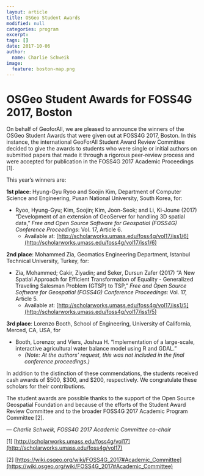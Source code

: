 ```yaml
---
layout: article
title: OSGeo Student Awards
modified: null
categories: program
excerpt:
tags: []
date: 2017-10-06
author:
  name: Charlie Schweik
image:
  feature: boston-map.png
---
```


# OSGeo Student Awards for FOSS4G 2017, Boston

On behalf of GeoforAll, we are pleased to announce the winners of the OSGeo Student Awards that were given out at FOSS4G 2017, Boston. In this instance, the international GeoForAll Student Award Review Committee decided to give the awards to students who were single or initial authors on submitted papers that made it through a rigorous peer-review process and were accepted for publication in the FOSS4G 2017 Academic Proceedings [1].

This year’s winners are:

**1st place:** Hyung-Gyu Ryoo and Soojin Kim, Department of Computer Science and Engineering, Pusan National University, South Korea, for:

  * Ryoo, Hyung-Gyu; Kim, Soojin; Kim, Joon-Seok; and Li, Ki-Joune (2017) “Development of an extension of GeoServer for handling 3D spatial data,” *Free and Open Source Software for Geospatial (FOSS4G) Conference Proceedings*: Vol. 17, Article 6.
    * Available at: [http://scholarworks.umass.edu/foss4g/vol17/iss1/6](http://scholarworks.umass.edu/foss4g/vol17/iss1/6)

**2nd place**: Mohammed Zia, Geomatics Engineering Department, Istanbul Technical University, Turkey, for:

  * Zia, Mohammed; Cakir, Ziyadin; and Seker, Dursun Zafer (2017) “A New Spatial Approach for Efficient Transformation of Equality - Generalized Traveling Salesman Problem (GTSP) to TSP,” *Free and Open Source Software for Geospatial (FOSS4G) Conference Proceedings*: Vol. 17, Article 5.
    * Available at: [http://scholarworks.umass.edu/foss4g/vol17/iss1/5](http://scholarworks.umass.edu/foss4g/vol17/iss1/5)

**3rd place**: Lorenzo Booth, School of Engineering, University of California, Merced, CA, USA, for   

  * Booth, Lorenzo; and Viers, Joshua H. “Implementation of a large-scale, interactive agricultural water balance model using R and GDAL.”
    * *(Note:  At the authors’ request, this was not included in the final conference proceedings.)*

In addition to the distinction of these commendations, the students received cash awards of $500, $300, and $200, respectively. We congratulate these scholars for their contributions.

The student awards are possible thanks to the support of the Open Source Geospatial Foundation and because of the efforts of the Student Award Review Committee and to the broader FOSS4G 2017 Academic Program Committee [2].

— *Charlie Schweik, FOSS4G 2017 Academic Committee co-chair*

[1] [http://scholarworks.umass.edu/foss4g/vol17](http://scholarworks.umass.edu/foss4g/vol17)

[2] [https://wiki.osgeo.org/wiki/FOSS4G_2017#Academic_Committee](https://wiki.osgeo.org/wiki/FOSS4G_2017#Academic_Committee)
